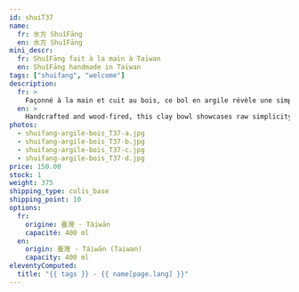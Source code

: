 ```yaml
---
id: shuiT37
name:
  fr: 水方 ShuǐFāng
  en: 水方 ShuǐFāng
mini_descr:
  fr: ShuǐFāng fait à la main à Taïwan
  en: ShuǐFāng handmade in Taiwan
tags: ["shuifang", "welcome"]
description:
  fr: >
    Façonné à la main et cuit au bois, ce bol en argile révèle une simplicité brute sublimée par des nuances riches et des textures naturelles. Chaque détail, des lignes subtiles aux traces laissées par la flamme,<!--more--> raconte l’histoire d’un artisanat authentique. Ce bol unique accompagne vos moments de thé en toute élégance, avec la chaleur et la profondeur du matériau vivant.
  en: >
    Handcrafted and wood-fired, this clay bowl showcases raw simplicity enhanced by rich tones and natural textures. Every detail, from its subtle lines to the marks left by the flame,<!--more--> tells the story of authentic craftsmanship. This unique bowl accompanies your tea moments with elegance, warmth, and the depth of a living material.
photos:
  - shuifang-argile-bois_T37-a.jpg
  - shuifang-argile-bois_T37-b.jpg
  - shuifang-argile-bois_T37-c.jpg
  - shuifang-argile-bois_T37-d.jpg
price: 150.00
stock: 1
weight: 375
shipping_type: colis_base
shipping_point: 10
options:
  fr:
    origine: 臺灣 - Táiwān
    capacité: 400 ml
  en:
    origin: 臺灣 - Táiwān (Taiwan)
    capacity: 400 ml
eleventyComputed:
  title: "{{ tags }} - {{ name[page.lang] }}"
---
```

